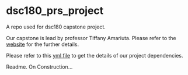 # dsc180_prs_project
A repo used for dsc180 capstone project.


Our capstone is lead by professor Tiffany Amariuta. Please refer to the [website](https://tiffanyamariuta.github.io/capstone-genetic-risk-prediction/) for the further details. 


Please refer to this [yml file](https://github.com/Elijahzyp/dsc180_prs_project/blob/main/environment.yml) to get the details of our project dependencies. 


Readme. On Construction...
